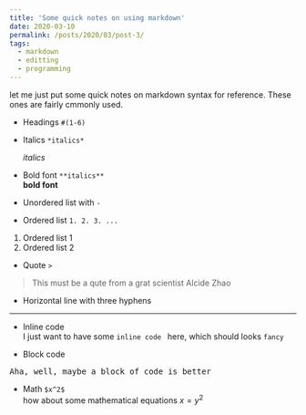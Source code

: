 ```yaml
---
title: 'Some quick notes on using markdown'
date: 2020-03-10
permalink: /posts/2020/03/post-3/
tags:
  - markdown
  - editting
  - programming
---
```

let me just put some quick notes on markdown syntax for reference. These ones are fairly cmmonly used. 

-  Headings `#(1-6)` <br/> 

-  Italics `*italics*`<br/> 

   *italics*

- Bold font `**italics**` <br/> 
    **bold font**
 
- Unordered list with `-` <br/> 
- Ordered list `1. 2. 3. ...` <br/> 
1. Ordered list 1
2. Ordered list 2

- Quote  `>` <br/> 

> This must be a qute from a grat scientist Alcide Zhao

- Horizontal line with three hyphens <br/> 

---

- Inline code <br/> 
I just want to have some `inline code ` here, which should looks `fancy`

- Block code

<pre>
Aha, well, maybe a block of code is better
</pre>

- Math `$x^2$` <br/> 
how about some mathematical equations $x=y^2$
